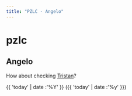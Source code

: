 ```yaml
---
title: "PZLC - Angelo"
---
```

# pzlc

## Angelo

How about checking [Tristan](tristan.md)?

{{ 'today' | date :'%Y' }} ({{ 'today' | date :'%y' }})


